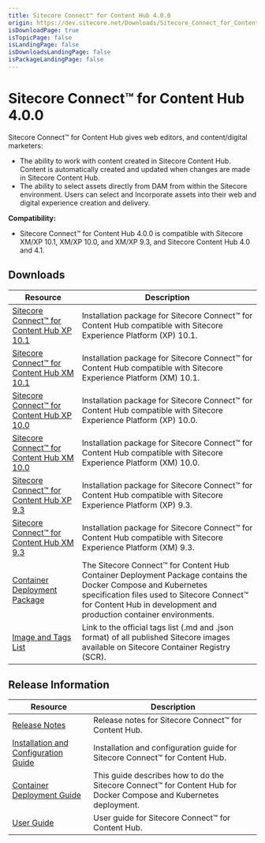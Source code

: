 ```yaml
---
title: Sitecore Connect™ for Content Hub 4.0.0
origin: https://dev.sitecore.net/Downloads/Sitecore_Connect_for_Content_Hub/4x/Sitecore_Connect_for_Content_Hub_400
isDownloadPage: true
isTopicPage: false
isLandingPage: false
isDownloadsLandingPage: false
isPackageLandingPage: false
---
```


# Sitecore Connect™ for Content Hub 4.0.0

Sitecore Connect™ for Content Hub gives web editors, and content/digital marketers:

-   The ability to work with content created in Sitecore Content Hub. Content is automatically created and updated when changes are made in Sitecore Content Hub.
-   The ability to select assets directly from DAM from within the Sitecore environment. Users can select and Incorporate assets into their web and digital experience creation and delivery.

**Compatibility:**

-   Sitecore Connect™ for Content Hub 4.0.0 is compatible with Sitecore XM/XP 10.1, XM/XP 10.0, and XM/XP 9.3, and Sitecore Content Hub 4.0 and 4.1.

## Downloads

 | Resource | Description |
 | --- | --- |
 | [Sitecore Connect™ for Content Hub XP 10.1](https://scdp.blob.core.windows.net/downloads/Sitecore%20Connect%20for%20Content%20Hub/4x/Sitecore%20Connect%20for%20Content%20Hub%20400/Secure/Sitecore%20Connect%20for%20Content%20Hub%20XP%20for%2010.1%20v.%204.0.0%20rev.%2000229.zip) | Installation package for Sitecore Connect™ for Content Hub compatible with Sitecore Experience Platform (XP) 10.1. |
 | [Sitecore Connect™ for Content Hub XM 10.1](https://scdp.blob.core.windows.net/downloads/Sitecore%20Connect%20for%20Content%20Hub/4x/Sitecore%20Connect%20for%20Content%20Hub%20400/Secure/Sitecore%20Connect%20for%20Content%20Hub%20XM%20for%2010.1%20v.%204.0.0%20rev.%2000229.zip) | Installation package for Sitecore Connect™ for Content Hub compatible with Sitecore Experience Platform (XM) 10.1. |
 | [Sitecore Connect™ for Content Hub XP 10.0](https://scdp.blob.core.windows.net/downloads/Sitecore%20Connect%20for%20Content%20Hub/4x/Sitecore%20Connect%20for%20Content%20Hub%20400/Secure/Sitecore%20Connect%20for%20Content%20Hub%20XP%20for%2010.0%20v.%204.0.0%20rev.%2000222.zip) | Installation package for Sitecore Connect™ for Content Hub compatible with Sitecore Experience Platform (XP) 10.0. |
 | [Sitecore Connect™ for Content Hub XM 10.0](https://scdp.blob.core.windows.net/downloads/Sitecore%20Connect%20for%20Content%20Hub/4x/Sitecore%20Connect%20for%20Content%20Hub%20400/Secure/Sitecore%20Connect%20for%20Content%20Hub%20XM%20for%2010.0%20v.%204.0.0%20rev.%2000222.zip) | Installation package for Sitecore Connect™ for Content Hub compatible with Sitecore Experience Platform (XM) 10.0. |
 | [Sitecore Connect™ for Content Hub XP 9.3](https://scdp.blob.core.windows.net/downloads/Sitecore%20Connect%20for%20Content%20Hub/4x/Sitecore%20Connect%20for%20Content%20Hub%20400/Secure/Sitecore%20Connect%20for%20Content%20Hub%20XP%20for%209.3%20v.%204.0.0%20rev.%2000224.zip) | Installation package for Sitecore Connect™ for Content Hub compatible with Sitecore Experience Platform (XP) 9.3. |
 | [Sitecore Connect™ for Content Hub XM 9.3](https://scdp.blob.core.windows.net/downloads/Sitecore%20Connect%20for%20Content%20Hub/4x/Sitecore%20Connect%20for%20Content%20Hub%20400/Secure/Sitecore%20Connect%20for%20Content%20Hub%20XM%20for%209.3%20v.%204.0.0%20rev.%2000224.zip) | Installation package for Sitecore Connect™ for Content Hub compatible with Sitecore Experience Platform (XM) 9.3. |
 | [Container Deployment Package](https://github.com/Sitecore/container-deployment/releases/tag/chub%2F4.0.0.00229.109) | The Sitecore Connect™ for Content Hub Container Deployment Package contains the Docker Compose and Kubernetes specification files used to Sitecore Connect™ for Content Hub in development and production container environments. |
 | [Image and Tags List](https://github.com/Sitecore/docker-images/tree/master/tags) | Link to the official tags list (.md and .json format) of all published Sitecore images available on Sitecore Container Registry (SCR). |

## Release Information

 | Resource | Description |
 | --- | --- |
 | [Release Notes](/downloads/Sitecore_Connect_for_Content_Hub/4x/Sitecore_Connect_for_Content_Hub_400/Release_Notes) | Release notes for Sitecore Connect™ for Content Hub. |
 | [Installation and Configuration Guide](https://scdp.blob.core.windows.net/downloads/Sitecore%20Connect%20for%20Content%20Hub/4x/Sitecore%20Connect%20for%20Content%20Hub%20400/Secure/Sitecore_Connect_for_Content_Hub_4_0_Installation_Guide-en.pdf) | Installation and configuration guide for Sitecore Connect™ for Content Hub. |
 | [Container Deployment Guide](https://scdp.blob.core.windows.net/downloads/Sitecore%20Connect%20for%20Content%20Hub/4x/Sitecore%20Connect%20for%20Content%20Hub%20400/Secure/Sitecore_Connect_for_Content_Hub_4_0_Container_Deployment_Guide-en.pdf) | This guide describes how to do the Sitecore Connect™ for Content Hub for Docker Compose and Kubernetes deployment. |
 | [User Guide](https://doc.sitecore.com/developers/connect-for-ch/40/connect-for-content-hub/en/sitecore-connect-for-content-hub.html) | User guide for Sitecore Connect™ for Content Hub. |